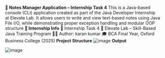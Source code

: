 **📝 Notes Manager Application – Internship Task 4**
This is a Java-based console (CLI) application created as part of the Java Developer Internship at Elevate Lab. It allows users to write and view text-based notes using Java File I/O, while demonstrating proper exception handling and modular OOP structure
**🏢 Internship Info**
🔧 Internship Task 4
📍 Elevate Lab – Skill-Based Java Training Program
🧑‍💻 Author: karan kumar
🎓 BCA Final Year, Oxford Business College (2025)
**Project Structure**
![image](https://github.com/user-attachments/assets/c00113a6-3aff-4321-bbb6-129ce50957e**c)
**Output**

![image](https://github.com/user-attachments/assets/ce6857f2-79a1-424a-999a-5441f3e9b742)
